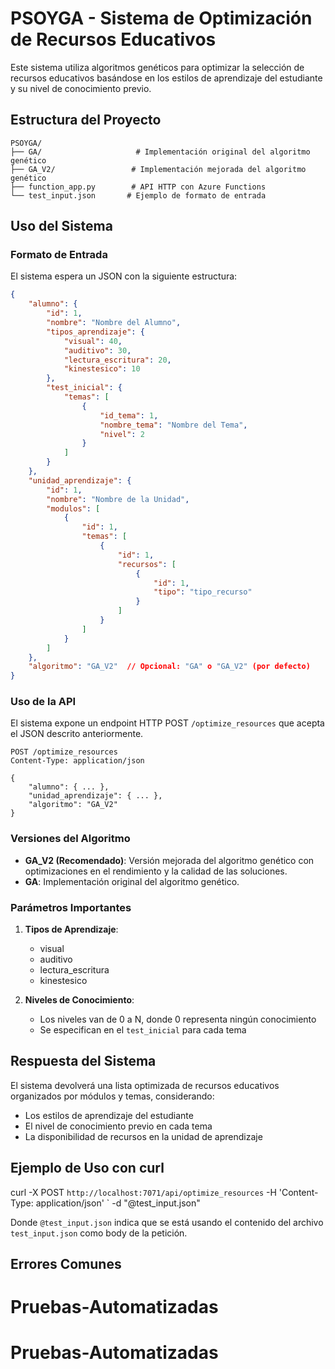 # PSOYGA - Sistema de Optimización de Recursos Educativos

Este sistema utiliza algoritmos genéticos para optimizar la selección de recursos educativos basándose en los estilos de aprendizaje del estudiante y su nivel de conocimiento previo.

## Estructura del Proyecto

```
PSOYGA/
├── GA/                     # Implementación original del algoritmo genético
├── GA_V2/                 # Implementación mejorada del algoritmo genético
├── function_app.py        # API HTTP con Azure Functions
└── test_input.json       # Ejemplo de formato de entrada
```

## Uso del Sistema

### Formato de Entrada

El sistema espera un JSON con la siguiente estructura:

```json
{
    "alumno": {
        "id": 1,
        "nombre": "Nombre del Alumno",
        "tipos_aprendizaje": {
            "visual": 40,
            "auditivo": 30,
            "lectura_escritura": 20,
            "kinestesico": 10
        },
        "test_inicial": {
            "temas": [
                {
                    "id_tema": 1,
                    "nombre_tema": "Nombre del Tema",
                    "nivel": 2
                }
            ]
        }
    },
    "unidad_aprendizaje": {
        "id": 1,
        "nombre": "Nombre de la Unidad",
        "modulos": [
            {
                "id": 1,
                "temas": [
                    {
                        "id": 1,
                        "recursos": [
                            {
                                "id": 1,
                                "tipo": "tipo_recurso"
                            }
                        ]
                    }
                ]
            }
        ]
    },
    "algoritmo": "GA_V2"  // Opcional: "GA" o "GA_V2" (por defecto)
}
```

### Uso de la API

El sistema expone un endpoint HTTP POST `/optimize_resources` que acepta el JSON descrito anteriormente.

```http
POST /optimize_resources
Content-Type: application/json

{
    "alumno": { ... },
    "unidad_aprendizaje": { ... },
    "algoritmo": "GA_V2"
}
```

### Versiones del Algoritmo

- **GA_V2 (Recomendado)**: Versión mejorada del algoritmo genético con optimizaciones en el rendimiento y la calidad de las soluciones.
- **GA**: Implementación original del algoritmo genético.

### Parámetros Importantes

1. **Tipos de Aprendizaje**:
   - visual
   - auditivo
   - lectura_escritura
   - kinestesico

2. **Niveles de Conocimiento**:
   - Los niveles van de 0 a N, donde 0 representa ningún conocimiento
   - Se especifican en el `test_inicial` para cada tema

## Respuesta del Sistema

El sistema devolverá una lista optimizada de recursos educativos organizados por módulos y temas, considerando:
- Los estilos de aprendizaje del estudiante
- El nivel de conocimiento previo en cada tema
- La disponibilidad de recursos en la unidad de aprendizaje

## Ejemplo de Uso con curl

curl -X POST `
  http://localhost:7071/api/optimize_resources `
  -H 'Content-Type: application/json' `
  -d "@test_input.json"

Donde `@test_input.json` indica que se está usando el contenido del archivo `test_input.json` como body de la petición.

## Errores Comunes
# Pruebas-Automatizadas
# Pruebas-Automatizadas
